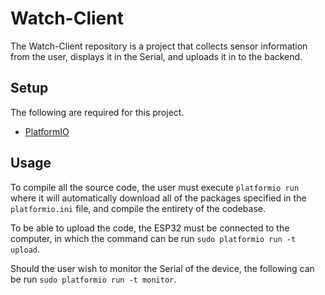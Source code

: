 # Watch-Client

The Watch-Client repository is a project that collects sensor information from the user, displays it in the Serial, and uploads it in to the backend.

## Setup

The following are required for this project.

- [PlatformIO](https://platformio.org/)

## Usage

To compile all the source code, the user must execute `platformio run` where it will automatically download all of the packages specified in the `platformio.ini` file, and compile the entirety of the codebase.

To be able to upload the code, the ESP32 must be connected to the computer, in which the command can be run `sudo platformio run -t upload`.

Should the user wish to monitor the Serial of the device, the following can be run `sudo platformio run -t monitor`.
